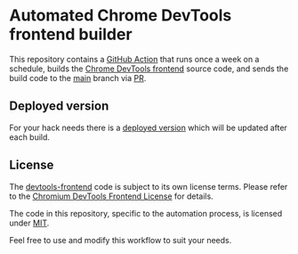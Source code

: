 # Automated Chrome DevTools frontend builder

This repository contains a [GitHub Action](.github/workflows/build.yml) that runs once a week on a schedule, builds the [Chrome DevTools frontend](https://chromium.googlesource.com/devtools/devtools-frontend) source code, and sends the build code to the [main](https://github.com/iam-medvedev/chrome-devtools/tree/main) branch via [PR](https://github.com/iam-medvedev/chrome-devtools/pulls?q=is%3Apr+label%3Aauto-build).

## Deployed version

For your hack needs there is a [deployed version](https://iam-medvedev.github.io/chrome-devtools/) which will be updated after each build.

## License

The [devtools-frontend](https://chromium.googlesource.com/devtools/devtools-frontend) code is subject to its own license terms. Please refer to the [Chromium DevTools Frontend License](https://chromium.googlesource.com/devtools/devtools-frontend/+/main/LICENSE) for details.

The code in this repository, specific to the automation process, is licensed under [MIT](LICENSE).

Feel free to use and modify this workflow to suit your needs.
